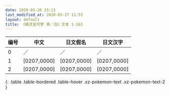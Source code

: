 ```yaml
---
date: 2020-03-26 23:13
last_modified_at: 2020-03-27 11:53
layout: default
title: 《精灵宝可梦 黑／白》文本 1-163
---
```

| 编号 | 中文 | 日文假名 | 日文汉字 |
| ---- | ---- | ---- | --- |
| 0 | ／ | ／ | ／ |
| 1 | [0207,0000] | [0207,0000] | [0207,0000] |
| 2 | [0207,0000] | [0207,0000] | [0207,0000] |
{: .table .table-bordered .table-hover .xz-pokemon-text .xz-pokemon-text-2 }